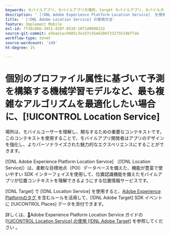 ```yaml
---
keywords: モバイルアプリ，モバイルアプリの場所，target モバイルアプリ，モバイルターゲットの場所，location service, adobe experience cloud location service, poi，目標地点，sdk，場所，モバイルアプリ 1
description: ' [!DNL Adobe Experience Platform Location Service]  を使用して、位置認識機能を備えたモバイルアプリを有効にする方法を説明します。'
title: ' [!DNL Adobe Location Service] の使用方法'
feature: Implement Mobile
exl-id: ff38c0bb-3451-420f-8538-10f1d0606232
source-git-commit: e5bae1ac9485c3e1d7c55e6386f332755196ffab
workflow-type: tm+mt
source-wordcount: '149'
ht-degree: 1%

---
```


# 個別のプロファイル属性に基づいて予測を構築する機械学習モデルなど、最も複雑なアルゴリズムを最適化したい場合に、[!UICONTROL Location Service]

場所は、モバイルユーザーを理解し、関与するための重要なコンテキストです。 このコンテキストを使用することで、モバイルアプリ開発者はアプリのデザインを強化し、よりパーソナライズされた魅力的なエクスペリエンスにすることができます。

[!DNL Adobe Experience Platform Location Service] （[!DNL Location Service]）は、柔軟な目標地点（POI）データベースを備えた、機能が豊富で使いやすい SDK インターフェイスを使用して、位置認識機能を備えたモバイルアプリが位置コンテキストを理解できるようにする位置情報サービスです。

[!DNL Target] で [!DNL Location Service] を使用すると、[Adobe Experience Platformのタグ ](https://experienceleague.adobe.com/docs/experience-platform/tags/home.html?lang=ja) を含むルールを活用して、[!DNL Adobe Target] SDK イベントに [!UICONTROL Places] データを添付できます。

詳しくは、[&#128279;](https://experienceleague.adobe.com/docs/places/using/home.html?lang=ja)Adobe Experience Platform Location Service ガイドの [[!UICONTROL Location Service] の使用  [!DNL Adobe Target]](https://experienceleague.adobe.com/docs/places/using/use-places-with-other-solutions/places-target/places-target.html?lang=ja) を参照してください 。
